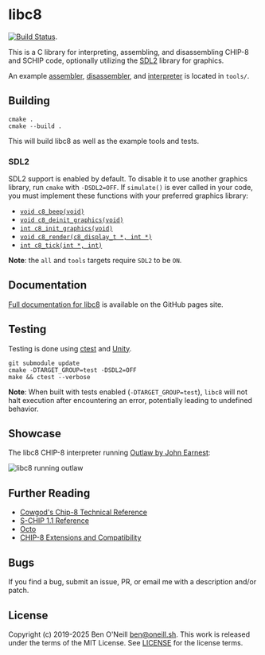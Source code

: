 # libc8

[![Build Status](https://github.com/bmoneill/libc8/actions/workflows/cmake-single-platform.yml/badge.svg?branch=master)](https://github.com/bmoneill/libc8/actions/workflows/cmake-single-platform.yml).

This is a C library for interpreting, assembling, and disassembling CHIP-8 and
SCHIP code, optionally utilizing the [SDL2](https://www.libsdl.org/) library
for graphics.

An example [assembler](docs/chip8as.md), [disassembler](docs/chip8dis.md), and
[interpreter](docs/chip8.md) is located in `tools/`.

## Building

```shell
cmake .
cmake --build .
```

This will build libc8 as well as the example tools and tests.

### SDL2

SDL2 support is enabled by default. To disable it to use another graphics
library, run `cmake` with `-DSDL2=OFF`. If `simulate()` is ever called in your
code, you must implement these functions with your preferred graphics library:

* [`void c8_beep(void)`](https://bmoneill.github.io/libc8/graphics_8h.html#a2e8bbd8d2fd84b5deada3dd3bdc03ab5)
* [`void c8_deinit_graphics(void)`](https://bmoneill.github.io/libc8/graphics_8h.html#a2e8bbd8d2fd84b5deada3dd3bdc03ab5)
* [`int c8_init_graphics(void)`](https://bmoneill.github.io/libc8/graphics_8h.html#a10c02b36be48214fec64cc6a9d4f20e4)
* [`void c8_render(c8_display_t *, int *)`](https://bmoneill.github.io/libc8/graphics_8h.html#a57897d69496a19a080b3af70ce26c010)
* [`int c8_tick(int *, int)`](https://bmoneill.github.io/libc8/graphics_8h.html#a020c1df5341d906fb19266b94235f884)

**Note**: the `all` and `tools` targets require `SDL2` to be `ON`.

## Documentation

[Full documentation for libc8](https://bmoneill.github.io/libc8) is
available on the GitHub pages site.

## Testing

Testing is done using
[ctest](https://cmake.org/cmake/help/latest/manual/ctest.1.html) and
[Unity](https://github.com/ThrowTheSwitch/Unity).

```shell
git submodule update
cmake -DTARGET_GROUP=test -DSDL2=OFF
make && ctest --verbose
```

**Note**: When built with tests enabled (`-DTARGET_GROUP=test`),
`libc8` will not halt execution after encountering an error, potentially leading
to undefined behavior.

## Showcase

The libc8 CHIP-8 interpreter running [Outlaw by John Earnest](https://johnearnest.github.io/chip8Archive/play.html?p=outlaw):

![libc8 running outlaw](https://oneill.sh/img/libc8-outlaw.gif)

## Further Reading

* [Cowgod's Chip-8 Technical Reference](http://devernay.free.fr/hacks/chip8/C8TECH10.HTM)
* [S-CHIP 1.1 Reference](http://devernay.free.fr/hacks/chip8/schip.txt)
* [Octo](https://github.com/JohnEarnest/Octo)
* [CHIP-8 Extensions and Compatibility](https://chip-8.github.io/extensions/)

## Bugs

If you find a bug, submit an issue, PR, or email me with a description and/or patch.

## License

Copyright (c) 2019-2025 Ben O'Neill <ben@oneill.sh>. This work is released under the
terms of the MIT License. See [LICENSE](LICENSE) for the license terms.
